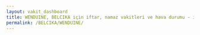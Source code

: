 ```yaml
---
layout: vakit_dashboard
title: WENDUINE, BELCIKA için iftar, namaz vakitleri ve hava durumu - ilçe/eyalet seç
permalink: /BELCIKA/WENDUINE/
---
```


<script type="text/javascript">
  var GLOBAL_COUNTRY = 'BELCIKA';
  var GLOBAL_CITY = 'WENDUINE';
  var GLOBAL_STATE = '';
  var lat = 72;
  var lon = 21;
</script>

